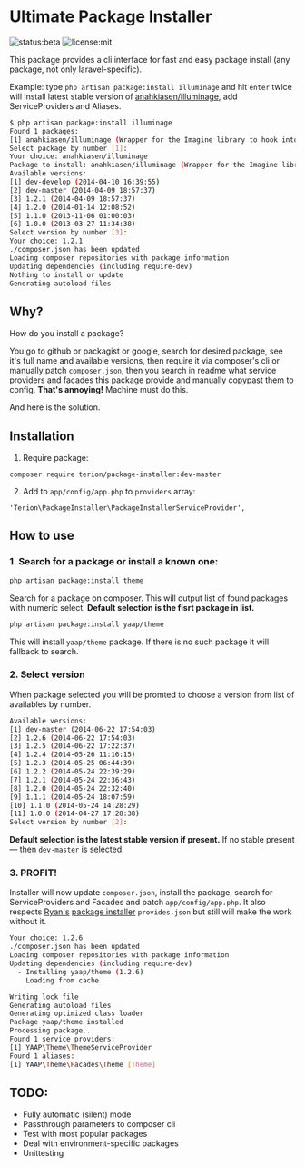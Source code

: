 # Ultimate Package Installer

![status:beta](http://img.shields.io/badge/status-beta-yellow.svg)
![license:mit](http://img.shields.io/packagist/l/doctrine/orm.svg)

This package provides a cli interface for fast and easy package install (any package, not only laravel-specific).

Example: type `php artisan package:install illuminage` and hit `enter` twice will install latest stable version of [anahkiasen/illuminage](https://github.com/Anahkiasen/illuminage), add ServiceProviders and Aliases.
```sh
$ php artisan package:install illuminage
Found 1 packages:
[1] anahkiasen/illuminage (Wrapper for the Imagine library to hook into the Laravel framework)
Select package by number [1]:
Your choice: anahkiasen/illuminage
Package to install: anahkiasen/illuminage (Wrapper for the Imagine library to hook into the Laravel framework)
Available versions:
[1] dev-develop (2014-04-10 16:39:55)
[2] dev-master (2014-04-09 18:57:37)
[3] 1.2.1 (2014-04-09 18:57:37)
[4] 1.2.0 (2014-01-14 12:08:52)
[5] 1.1.0 (2013-11-06 01:00:03)
[6] 1.0.0 (2013-03-27 11:34:38)
Select version by number [3]:
Your choice: 1.2.1
./composer.json has been updated
Loading composer repositories with package information
Updating dependencies (including require-dev)
Nothing to install or update
Generating autoload files
```

## Why?
How do you install a package?

You go to github or packagist or google, search for desired package, see it's full name and available versions, then require it via composer's cli or manually patch `composer.json`, then you search in readme what service providers and facades this package provide and manually copypast them to config. **That's annoying!** Machine must do this.

And here is the solution.

## Installation
1. Require package:
```
composer require terion/package-installer:dev-master
```
2. Add to `app/config/app.php` to `providers` array:
```
'Terion\PackageInstaller\PackageInstallerServiceProvider',
```

## How to use
### 1. Search for a package or install a known one:
```sh
php artisan package:install theme
```
Search for a package on composer. This will output list of found packages with numeric select. **Default selection is the fisrt package in list.**

```sh
php artisan package:install yaap/theme
```
This will install `yaap/theme` package. If there is no such package it will fallback to search.

### 2. Select version
When package selected you will be promted to choose a version from list of availables by number.
```sh
Available versions:
[1] dev-master (2014-06-22 17:54:03)
[2] 1.2.6 (2014-06-22 17:54:03)
[3] 1.2.5 (2014-06-22 17:22:37)
[4] 1.2.4 (2014-05-26 11:16:15)
[5] 1.2.3 (2014-05-25 06:44:39)
[6] 1.2.2 (2014-05-24 22:39:29)
[7] 1.2.1 (2014-05-24 22:36:43)
[8] 1.2.0 (2014-05-24 22:32:40)
[9] 1.1.1 (2014-05-24 18:07:59)
[10] 1.1.0 (2014-05-24 14:28:29)
[11] 1.0.0 (2014-04-27 17:28:38)
Select version by number [2]:
```
**Default selection is the latest stable version if present.** If no stable present — then `dev-master` is selected.

### 3. PROFIT!
Installer will now update `composer.json`, install the package, search for ServiceProviders and Facades and patch `app/config/app.php`. It also respects [Ryan's](https://github.com/rtablada) [package installer](https://github.com/rtablada/package-installer) `provides.json` but still will make the work without it.
```sh
Your choice: 1.2.6
./composer.json has been updated
Loading composer repositories with package information
Updating dependencies (including require-dev)
  - Installing yaap/theme (1.2.6)
    Loading from cache

Writing lock file
Generating autoload files
Generating optimized class loader
Package yaap/theme installed
Processing package...
Found 1 service providers:
[1] YAAP\Theme\ThemeServiceProvider
Found 1 aliases:
[1] YAAP\Theme\Facades\Theme [Theme]
```

## TODO:
* Fully automatic (silent) mode
* Passthrough parameters to composer cli
* Test with most popular packages
* Deal with environment-specific packages
* Unittesting